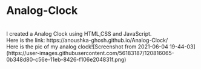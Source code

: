 # Analog-Clock
<br>
I created a Analog Clock using HTML,CSS and JavaScript.
<br>
Here is the link: https://anoushka-ghosh.github.io/Analog-Clock/
<br>
Here is the pic of my analog clock![Screenshot from 2021-06-04 19-44-03](https://user-images.githubusercontent.com/56183187/120816065-0b348d80-c56e-11eb-8426-f106e204831f.png)


